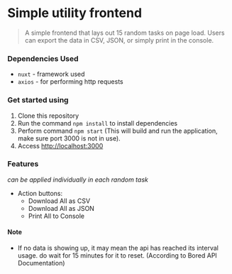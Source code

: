 # Simple utility frontend

> A simple frontend that lays out 15 random tasks on page load. Users can export the data in CSV, JSON, or simply print in the console.

### Dependencies Used

- `nuxt` - framework used
- `axios` - for performing http requests

### Get started using

1. Clone this repository
2. Run the command `npm install` to install dependencies
3. Perform command `npm start` (This will build and run the application, make sure port 3000 is not in use).
4. Access [http://localhost:3000](http://localhost:3000)

### Features
*can be applied individually in each random task*
- Action buttons:
    - Download All as CSV
    - Download All as JSON
    - Print All to Console

#### Note
- If no data is showing up, it may mean the api has reached its interval usage. do wait for 15 minutes for it to reset. (According to Bored API Documentation)